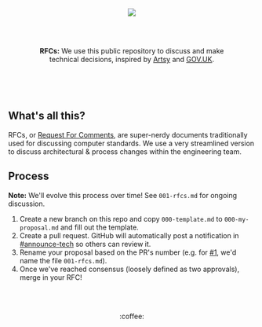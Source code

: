 <br/><br/><br/>
<p align="center">
    <img src="https://user-images.githubusercontent.com/583202/48368355-81580880-e681-11e8-8789-f6d1bd2c96fa.gif" />
</p>
<br/><br/>
<p align="center">
  <strong>RFCs:</strong> We use this public repository to discuss and make<br>
  technical decisions, inspired by <a href="https://artsy.github.io/blog/2019/04/11/on-an-rfcs-process/">Artsy</a>
  and <a href="https://github.com/alphagov/govuk-rfcs">GOV.UK</a>.
</p>
<br/><br/><br/>

## What's all this?
RFCs, or [Request For Comments](https://en.wikipedia.org/wiki/Request_for_Comments), are super-nerdy documents traditionally used for discussing computer standards. We 
use a very streamlined version to discuss architectural & process changes within the engineering team.

## Process
**Note:** We'll evolve this process over time! See `001-rfcs.md` for ongoing discussion.
1. Create a new branch on this repo and copy `000-template.md` to `000-my-proposal.md` and fill out the template.
2. Create a pull request. GitHub will automatically post a notification in [#announce-tech](https://app.slack.com/client/T024GV2BW/C782XBKDM) so others can review it. 
3. Rename your proposal based on the PR's number (e.g. for [#1](https://github.com/DoSomething/rfcs/pull/1), we'd name the file `001-rfcs.md`).
4. Once we've reached consensus (loosely defined as two approvals), merge in your RFC!

<br/><br/>
<p align="center">
:coffee:
</p>
